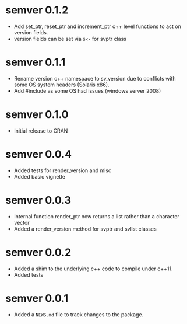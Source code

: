 # semver 0.1.2

* Add set_ptr, reset_ptr and increment_ptr c++ level functions to act on
  version fields.
* version fields can be set via `$<-` for svptr class

# semver 0.1.1

* Rename version c++ namespace to sv_version due to conflicts with some
  OS system headers (Solaris x86).
* Add #include <stdexcept> as some OS had issues (windows server 2008)

# semver 0.1.0

* Initial release to CRAN

# semver 0.0.4

* Added tests for render_version and misc
* Added basic vignette

# semver 0.0.3

* Internal function render_ptr now returns a list rather than a character 
  vector
* Added a render_version method for svptr and svlist classes

# semver 0.0.2

* Added a shim to the underlying c++ code to compile under c++11.
* Added tests

# semver 0.0.1

* Added a `NEWS.md` file to track changes to the package.




